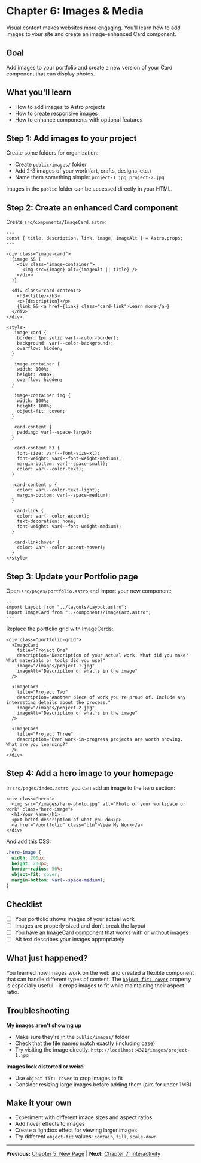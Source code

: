 # Chapter 6: Images & Media

Visual content makes websites more engaging. You'll learn how to add images to your site and create an image-enhanced Card component.

## Goal

Add images to your portfolio and create a new version of your Card component that can display photos.

## What you'll learn

- How to add images to Astro projects
- How to create responsive images
- How to enhance components with optional features

## Step 1: Add images to your project

Create some folders for organization:
- Create `public/images/` folder
- Add 2-3 images of your work (art, crafts, designs, etc.)
- Name them something simple: `project-1.jpg`, `project-2.jpg`

Images in the `public` folder can be accessed directly in your HTML.

## Step 2: Create an enhanced Card component

Create `src/components/ImageCard.astro`:

```astro
---
const { title, description, link, image, imageAlt } = Astro.props;
---

<div class="image-card">
  {image && (
    <div class="image-container">
      <img src={image} alt={imageAlt || title} />
    </div>
  )}
  
  <div class="card-content">
    <h3>{title}</h3>
    <p>{description}</p>
    {link && <a href={link} class="card-link">Learn more</a>}
  </div>
</div>

<style>
  .image-card {
    border: 1px solid var(--color-border);
    background: var(--color-background);
    overflow: hidden;
  }
  
  .image-container {
    width: 100%;
    height: 200px;
    overflow: hidden;
  }
  
  .image-container img {
    width: 100%;
    height: 100%;
    object-fit: cover;
  }
  
  .card-content {
    padding: var(--space-large);
  }
  
  .card-content h3 {
    font-size: var(--font-size-xl);
    font-weight: var(--font-weight-medium);
    margin-bottom: var(--space-small);
    color: var(--color-text);
  }
  
  .card-content p {
    color: var(--color-text-light);
    margin-bottom: var(--space-medium);
  }
  
  .card-link {
    color: var(--color-accent);
    text-decoration: none;
    font-weight: var(--font-weight-medium);
  }
  
  .card-link:hover {
    color: var(--color-accent-hover);
  }
</style>
```

## Step 3: Update your Portfolio page

Open `src/pages/portfolio.astro` and import your new component:

```astro
---
import Layout from "../layouts/Layout.astro";
import ImageCard from "../components/ImageCard.astro";
---
```

Replace the portfolio grid with ImageCards:

```astro
<div class="portfolio-grid">
  <ImageCard 
    title="Project One" 
    description="Description of your actual work. What did you make? What materials or tools did you use?"
    image="/images/project-1.jpg"
    imageAlt="Description of what's in the image"
  />
  
  <ImageCard 
    title="Project Two" 
    description="Another piece of work you're proud of. Include any interesting details about the process."
    image="/images/project-2.jpg"
    imageAlt="Description of what's in the image"
  />
  
  <ImageCard 
    title="Project Three" 
    description="Even work-in-progress projects are worth showing. What are you learning?"
  />
</div>
```

## Step 4: Add a hero image to your homepage

In `src/pages/index.astro`, you can add an image to the hero section:

```astro
<div class="hero">
  <img src="/images/hero-photo.jpg" alt="Photo of your workspace or work" class="hero-image">
  <h1>Your Name</h1>
  <p>A brief description of what you do</p>
  <a href="/portfolio" class="btn">View My Work</a>
</div>
```

And add this CSS:

```css
.hero-image {
  width: 200px;
  height: 200px;
  border-radius: 50%;
  object-fit: cover;
  margin-bottom: var(--space-medium);
}
```

## Checklist

- [ ] Your portfolio shows images of your actual work
- [ ] Images are properly sized and don't break the layout
- [ ] You have an ImageCard component that works with or without images
- [ ] Alt text describes your images appropriately

## What just happened?

You learned how images work on the web and created a flexible component that can handle different types of content. The [`object-fit: cover`](https://developer.mozilla.org/en-US/docs/Web/CSS/object-fit) property is especially useful - it crops images to fit while maintaining their aspect ratio.

## Troubleshooting

**My images aren't showing up**
- Make sure they're in the `public/images/` folder
- Check that the file names match exactly (including case)
- Try visiting the image directly: `http://localhost:4321/images/project-1.jpg`

**Images look distorted or weird**
- Use `object-fit: cover` to crop images to fit
- Consider resizing large images before adding them (aim for under 1MB)

## Make it your own

- Experiment with different image sizes and aspect ratios
- Add hover effects to images
- Create a lightbox effect for viewing larger images
- Try different `object-fit` values: `contain`, `fill`, `scale-down`

---

**Previous:** [Chapter 5: New Page](./05-new-page.md) | **Next:** [Chapter 7: Interactivity](./07-interactivity.md)